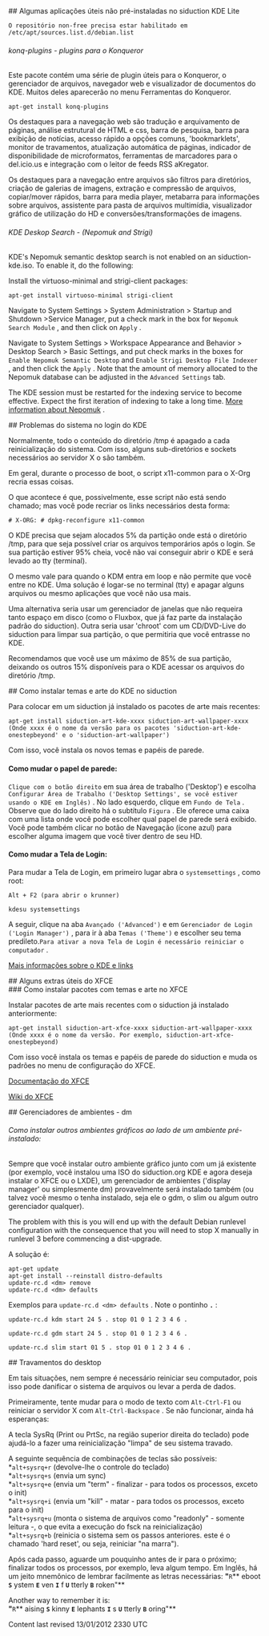 <div id="main-page"></div>
<div class="divider" id="install-add"></div>
## Algumas aplicações úteis não pré-instaladas no siduction KDE Lite

 `O repositório non-free precisa estar habilitado em /etc/apt/sources.list.d/debian.list` 

###### konq-plugins - plugins para o Konqueror 

Este pacote contém uma série de plugin úteis para o Konqueror, o gerenciador de arquivos, navegador web e visualizador de documentos do KDE. Muitos deles aparecerão no menu Ferramentas do Konqueror.

~~~  
apt-get install konq-plugins  
~~~

Os destaques para a navegação web são tradução e arquivamento de páginas, análise estrutural de HTML e css, barra de pesquisa, barra para exibição de notícias, acesso rápido a opções comuns, 'bookmarklets', monitor de travamentos, atualização automática de páginas, indicador de disponibilidade de microformatos, ferramentas de marcadores para o del.icio.us e integração com o leitor de feeds RSS aKregator.

Os destaques para a navegação entre arquivos são filtros para diretórios, criação de galerias de imagens, extração e compressão de arquivos, copiar/mover rápidos, barra para media player, metabarra para informações sobre arquivos, assistente para pasta de arquivos multimídia, visualizador gráfico de utilização do HD e conversões/transformações de imagens. 

###### KDE Deskop Search - (Nepomuk and Strigi) 

KDE's Nepomuk semantic desktop search is not enabled on an siduction-kde.iso. To enable it, do the following:

Install the virtuoso-minimal and strigi-client packages:

~~~  
apt-get install virtuoso-minimal strigi-client  
~~~

Navigate to System Settings &gt; System Administration &gt; Startup and Shutdown &gt;Service Manager, put a check mark in the box for `Nepomuk Search Module` , and then click on `Apply` .

Navigate to System Settings > Workspace Appearance and Behavior &gt; Desktop Search &gt; Basic Settings, and put check marks in the boxes for `Enable Nepomuk Semantic Desktop`  and `Enable Strigi Desktop File Indexer` , and then click the `Apply` . Note that the amount of memory allocated to the Nepomuk database can be adjusted in the `Advanced Settings`  tab.

The KDE session must be restarted for the indexing service to become effective. Expect the first iteration of indexing to take a long time.  [More information about Nepomuk](http://nepomuk.kde.org/) . 

<div class="divider" id="kde-login"></div>
## Problemas do sistema no login do KDE

Normalmente, todo o conteúdo do diretório /tmp é apagado a cada reinicialização do sistema. Com isso, alguns sub-diretórios e sockets necessários ao servidor X o são também.

Em geral, durante o processo de boot, o script x11-common para o X-Org recria essas coisas.

O que acontece é que, possivelmente, esse script não está sendo chamado; mas você pode recriar os links necessários desta forma:

~~~  
# X-ORG: # dpkg-reconfigure x11-common  
~~~

O KDE precisa que sejam alocados 5% da partição onde está o diretório /tmp, para que seja possível criar os arquivos temporários após o login. Se sua partição estiver 95% cheia, você não vai conseguir abrir o KDE e será levado ao tty (terminal).

O mesmo vale para quando o KDM entra em loop e não permite que você entre no KDE. Uma solução é logar-se no terminal (tty) e apagar alguns arquivos ou mesmo aplicações que você não usa mais.

Uma alternativa seria usar um gerenciador de janelas que não requeira tanto espaço em disco (como o Fluxbox, que já faz parte da instalação padrão do siduction). Outra seria usar 'chroot' com um CD/DVD-Live do siduction para limpar sua partição, o que permitiria que você entrasse no KDE.

Recomendamos que você use um máximo de 85% de sua partição, deixando os outros 15% disponíveis para o KDE acessar os arquivos do diretório /tmp.

<div class="divider" id="ch-th"></div>
## Como instalar temas e arte do KDE no siduction

Para colocar em um siduction já instalado os pacotes de arte mais recentes:

~~~  
apt-get install siduction-art-kde-xxxx siduction-art-wallpaper-xxxx  
(Onde xxxx é o nome da versão para os pacotes 'siduction-art-kde-onestepbeyond' e o 'siduction-art-wallpaper')  
~~~

Com isso, você instala os novos temas e papéis de parede.

#### Como mudar o papel de parede:

`Clique com o botão direito` em sua área de trabalho ('Desktop') e escolha `Configurar Área de Trabalho ('Desktop Settings', se você estiver usando o KDE em Inglês)` . No lado esquerdo, clique em `Fundo de Tela` . Observe que do lado direito há o subtítulo `Figura` . Ele oferece uma caixa com uma lista onde você pode escolher qual papel de parede será exibido. Você pode também clicar no botão de Navegação (ícone azul) para escolher alguma imagem que você tiver dentro de seu HD.

#### Como mudar a Tela de Login:

Para mudar a Tela de Login, em primeiro lugar abra o `systemsettings` , como root:

~~~  
Alt + F2 (para abrir o krunner)  
~~~

~~~  
kdesu systemsettings  
~~~

A seguir, clique na aba `Avançado ('Advanced')`  e em `Gerenciador de Login ('Login Manager')` , para ir à aba `Temas ('Theme')`  e escolher seu tema predileto.`Para ativar a nova Tela de Login é necessário reiniciar o computador` .

 [Mais informações sobre o KDE e links](http://kde.org)  

<div class="divider" id="xfce-notes"></div>
## Alguns extras úteis do XFCE

<div class="divider" id="xfce-notes-1"></div>
### Como instalar pacotes com temas e arte no XFCE

Instalar pacotes de arte mais recentes com o siduction já instalado anteriormente:

~~~  
apt-get install siduction-art-xfce-xxxx siduction-art-wallpaper-xxxx  
(Onde xxxx é o nome da versão. Por exemplo, siduction-art-xfce-onestepbeyond)  
~~~

Com isso você instala os temas e papéis de parede do siduction e muda os padrões no menu de configuração do XFCE.

 [Documentação do XFCE](http://www.xfce.org/documentation) 

 [Wiki do XFCE](http://wiki.xfce.org) 

<div class="divider" id="dm"></div>
## Gerenciadores de ambientes - dm

###### Como instalar outros ambientes gráficos ao lado de um ambiente pré-instalado:

Sempre que você instalar outro ambiente gráfico junto com um já existente (por exemplo, você instalou uma ISO do siduction.org KDE e agora deseja instalar o XFCE ou o LXDE), um gerenciador de ambientes ('display manager' ou simplesmente dm) provavelmente será instalado também (ou talvez você mesmo o tenha instalado, seja ele o gdm, o slim ou algum outro gerenciador qualquer).

The problem with this is you will end up with the default Debian runlevel configuration with the consequence that you will need to stop X manually in runlevel 3 before commencing a dist-upgrade.

A solução é:

~~~  
apt-get update  
apt-get install --reinstall distro-defaults  
update-rc.d <dm> remove  
update-rc.d <dm> defaults  
~~~

Exemplos para `update-rc.d <dm> defaults` . Note o pontinho **`.`**  :

~~~  
update-rc.d kdm start 24 5 . stop 01 0 1 2 3 4 6 .  
~~~

~~~  
update-rc.d gdm start 24 5 . stop 01 0 1 2 3 4 6 .  
~~~

~~~  
update-rc.d slim start 01 5 . stop 01 0 1 2 3 4 6 .  
~~~

<div class="divider" id="desk-freeze"></div>
## Travamentos do desktop

Em tais situações, nem sempre é necessário reiniciar seu computador, pois isso pode danificar o sistema de arquivos ou levar a perda de dados.

Primeiramente, tente mudar para o modo de texto com `Alt-Ctrl-F1`  ou reiniciar o servidor X com `Alt-Ctrl-Backspace` . Se não funcionar, ainda há esperanças:

A tecla SysRq (Print ou PrtSc, na região superior direita do teclado) pode ajudá-lo a fazer uma reinicialização "limpa" de seu sistema travado.

A seguinte sequência de combinações de teclas são possíveis:  
*`alt+sysrq+r`  (devolve-lhe o controle do teclado)  
*`alt+sysrq+s`  (envia um sync)  
*`alt+sysrq+e`  (envia um "term" - finalizar - para todos os processos, exceto o init)  
*`alt+sysrq+i`  (envia um "kill" - matar - para todos os processos, exceto para o init)  
*`alt+sysrq+u`  (monta o sistema de arquivos como "readonly" - somente leitura -, o que evita a execução do fsck na reinicialização)  
*`alt+sysrq+b`  (reinicia o sistema sem os passos anteriores. este é o chamado 'hard reset', ou seja, reiniciar "na marra").

Após cada passo, aguarde um pouquinho antes de ir para o próximo; finalizar todos os processos, por exemplo, leva algum tempo. Em Inglês, há um jeito mnemônico de lembrar facilmente as letras necessárias: **"**`R`** eboot **`S`** ystem **`E`** ven **`I`** f **`U`** tterly **`B`** roken"** 

Another way to remember it is:  
 **"**`R`** aising **`S`** kinny **`E`** lephants **`I`** s **`U`** tterly **`B`** oring"** 

<div id="rev">Content last revised 13/01/2012 2330 UTC</div>
